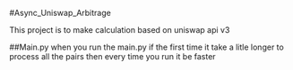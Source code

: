 #Async_Uniswap_Arbitrage

This project is to make calculation based on uniswap api v3

##Main.py
when you run the main.py if the first time it take a litle longer to process all the pairs
then every time you run it be faster
